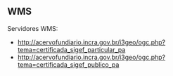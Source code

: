 ## WMS

Servidores WMS:

- http://acervofundiario.incra.gov.br/i3geo/ogc.php?tema=certificada_sigef_particular_pa
- http://acervofundiario.incra.gov.br/i3geo/ogc.php?tema=certificada_sigef_publico_pa
